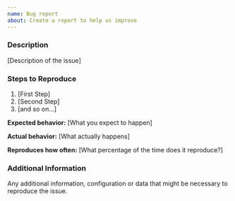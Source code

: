 ```yaml
---
name: Bug report
about: Create a report to help us improve
---
```


<!-- 

Did you read the code of conduct for this project? By filing an Issue, you are expected to comply with it, including treating everyone with respect: https://github.com/antoniomnds/novathesis-webconfig/blob/master/CODE_OF_CONDUCT.md

-->
### Description

[Description of the issue]

### Steps to Reproduce

1. [First Step]
2. [Second Step]
3. [and so on...]

**Expected behavior:** [What you expect to happen]

**Actual behavior:** [What actually happens]

**Reproduces how often:** [What percentage of the time does it reproduce?]

### Additional Information

Any additional information, configuration or data that might be necessary to reproduce the issue.
